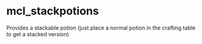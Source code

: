# mcl_stackpotions
Provides a stackable potion (just place a normal potion in the crafting table to get a stacked version)
